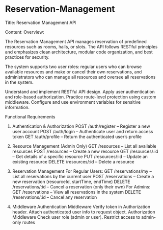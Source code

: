 # Reservation-Management

Title:
Reservation Management API

Content:
Overview:

The Reservation Management API manages reservation of predefined resources such as rooms, halls, or slots. The API follows RESTful principles and emphasizes clean architecture, modular code organization, and best practices for security.

The system supports two user roles: regular users who can browse available resources and make or cancel their own reservations, and administrators who can manage all resources and oversee all reservations in the system.



Understand and implement RESTful API design.
Apply user authentication and role-based authorization.
Practice route-level protection using custom middleware.
Configure and use environment variables for sensitive information.


Functional Requirements
1. Authentication & Authorization
POST /auth/register – Register a new user account
POST /auth/login – Authenticate user and return access token
GET /auth/profile – Return the authenticated user’s profile


2. Resource Management (Admin Only)
GET /resources – List all available resources
POST /resources – Create a new resource
GET /resources/:id – Get details of a specific resource
PUT /resources/:id – Update an existing resource
DELETE /resources/:id – Delete a resource
3. Reservation Management
For Regular Users:
GET /reservations/my – List all reservations by the current user
POST /reservations – Create a new reservation (resourceId, startTime, endTime)
DELETE /reservations/:id – Cancel a reservation (only their own)
For Admins:
GET /reservations – View all reservations in the system
DELETE /reservations/:id – Cancel any reservation
4. Middleware
Authentication Middleware
Verify token in Authorization header.
Attach authenticated user info to request object.
Authorization Middleware
Check user role (admin or user).
Restrict access to admin-only routes 


